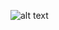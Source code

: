 ![alt text](https://user-images.githubusercontent.com/47109963/94987136-8843d900-0581-11eb-953d-8c5ea22df209.png)
